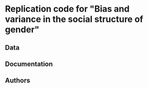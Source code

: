 # Replication code for "Bias and variance in the social structure of gender"

## Data

## Documentation

## Authors
